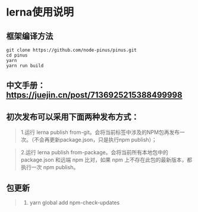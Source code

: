 # lerna使用说明

## 框架编译方法
```
git clone https://github.com/node-pinus/pinus.git
cd pinus
yarn
yarn run build
```

## 中文手册：https://juejin.cn/post/7136925215388499998
## 初次发布可以采用下面两种发布方式：

 > 1.运行 lerna publish from-git。会将当前标签中涉及的NPM包再发布一次。（不会再更新package.json，只是执行npm publish）；

 > 2.运行 lerna publish from-package。会将当前所有本地包中的 package.json 和远端 npm 比对，如果 npm 上不存在此包的最新版本，都执行一次 npm publish。

 ## 包更新
 > 1. yarn global add npm-check-updates
 

